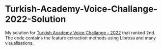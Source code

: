 # Turkish-Academy-Voice-Challange-2022-Solution

My solution for [Turkish Academy Voice Challange - 2022](https://www.kaggle.com/competitions/turkish-academy-voice-challenge-2022/overview) that ranked 2nd. The code contains the feature extraction methods using Librosa and many visualisations.
